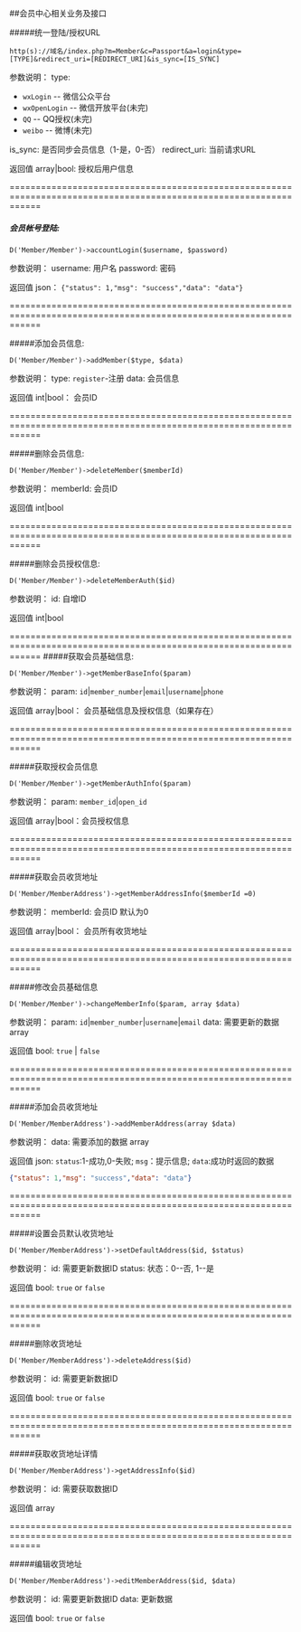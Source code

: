 

##会员中心相关业务及接口

#####统一登陆/授权URL

`http(s)://域名/index.php?m=Member&c=Passport&a=login&type=[TYPE]&redirect_uri=[REDIRECT_URI]&is_sync=[IS_SYNC]`


参数说明：
type:
- `wxLogin`     -- 微信公众平台
- `wxOpenLogin` -- 微信开放平台(未完)
- `QQ`          -- QQ授权(未完)
- `weibo`       -- 微博(未完)

is_sync: 是否同步会员信息（1-是，0-否）
redirect_uri: 当前请求URL

返回值 array|bool: 授权后用户信息

==================================================================================================================

##### 会员帐号登陆:

`D('Member/Member')->accountLogin($username, $password)`

参数说明：
username: 用户名
password: 密码

返回值 json： `{"status": 1,"msg": "success","data": "data"}`

==================================================================================================================

#####添加会员信息:

`D('Member/Member')->addMember($type, $data)`

参数说明：
type: `register`-注册
data: 会员信息

返回值 int|bool： 会员ID

==================================================================================================================


#####删除会员信息:

`D('Member/Member')->deleteMember($memberId)`

参数说明：
memberId: 会员ID

返回值 int|bool

==================================================================================================================


#####删除会员授权信息:

`D('Member/Member')->deleteMemberAuth($id)`

参数说明：
id: 自增ID

返回值 int|bool

==================================================================================================================
#####获取会员基础信息:

`D('Member/Member')->getMemberBaseInfo($param)`

参数说明：
param: `id`|`member_number`|`email`|`username`|`phone`

返回值 array|bool： 会员基础信息及授权信息（如果存在）

==================================================================================================================

#####获取授权会员信息

`D('Member/Member')->getMemberAuthInfo($param)`

参数说明：
param: `member_id`|`open_id`

返回值 array|bool：会员授权信息

==================================================================================================================

#####获取会员收货地址

`D('Member/MemberAddress')->getMemberAddressInfo($memberId =0)`

参数说明：
memberId: 会员ID 默认为0

返回值 array|bool： 会员所有收货地址


==================================================================================================================

#####修改会员基础信息

`D('Member/Member')->changeMemberInfo($param, array $data)`

参数说明：
param: `id`|`member_number`|`username`|`email`
data: 需要更新的数据 array

返回值 bool: `true` | `false`

==================================================================================================================

#####添加会员收货地址

`D('Member/MemberAddress')->addMemberAddress(array $data)`

参数说明：
data: 需要添加的数据 array

返回值 json: `status`:1-成功,0-失败; `msg`：提示信息; `data`:成功时返回的数据

```json
{"status": 1,"msg": "success","data": "data"}
```
==================================================================================================================

#####设置会员默认收货地址

`D('Member/MemberAddress')->setDefaultAddress($id, $status)`

参数说明：
id: 需要更新数据ID 
status: 状态：0--否, 1--是

返回值 bool: `true` or `false`

==================================================================================================================

#####删除收货地址

`D('Member/MemberAddress')->deleteAddress($id)`

参数说明：
id: 需要更新数据ID 

返回值 bool: `true` or `false`

==================================================================================================================

#####获取收货地址详情

`D('Member/MemberAddress')->getAddressInfo($id)`

参数说明：
id: 需要获取数据ID 

返回值 array

==================================================================================================================

#####编辑收货地址

`D('Member/MemberAddress')->editMemberAddress($id, $data)`

参数说明：
id: 需要更新数据ID 
data: 更新数据

返回值 bool: `true` or `false`